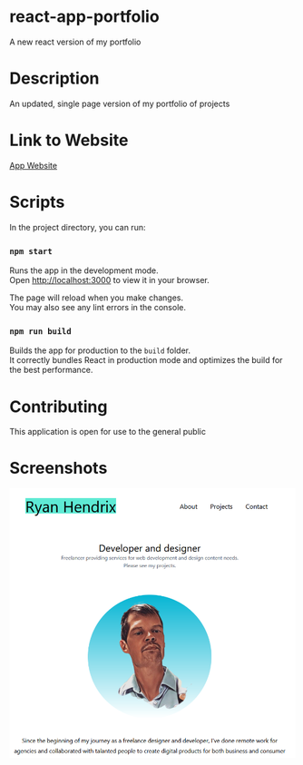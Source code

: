 # react-app-portfolio
A new react version of my portfolio 

# Description
 
An updated, single page version of my portfolio of projects
 
# Link to Website

[App Website](https://react-app-portfolio.netlify.app/)

# Scripts

In the project directory, you can run:

### `npm start`

Runs the app in the development mode.\
Open [http://localhost:3000](http://localhost:3000) to view it in your browser.

The page will reload when you make changes.\
You may also see any lint errors in the console.


### `npm run build`

Builds the app for production to the `build` folder.\
It correctly bundles React in production mode and optimizes the build for the best performance.
 
 
# Contributing

This application is open for use to the general public

# Screenshots

![screenshot one](/public/port1.png "Home page") 



